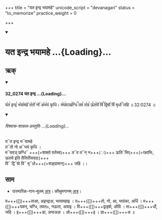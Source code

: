 +++
title = "यत इन्द्र भयामहे"
unicode_script = "devanagari"
status = "to_memorize"
practice_weight = 0

+++
<div class="js_include" includetitle="false" newlevelforh1="1" unfilled url="/vedAH_sAma/paravastu-sAma/devaH/indraH/yata_indra/">
<details open><summary><h1>यत इन्द्र भयामहे ...{Loading}...</h1></summary>

## ऋक्
<div class="js_include" includetitle="false" newlevelforh1="3" unfilled="" url="/vedAH_sAma/kauthumam/saMhitA/vishvAsa-prastutiH/1_pUrvArchikaH/3/2/32_0274_yata_indra.md">
<details open><summary><h4>32_0274 यत इन्द्र ...{Loading}...</h4></summary>

य꣡त꣢ इन्द्र꣣ भ꣡या꣢महे꣣ त꣡तो꣢ नो꣣ अ꣡भ꣢यं कृधि। म꣡घ꣢वञ्छ꣣ग्धि꣢꣫ तव꣣ त꣡न्न꣢ ऊ꣣त꣢ये꣣ वि꣢꣫ द्विषो꣣ वि꣡ मृधो꣢꣯ जहि ॥ 32:0274 ॥

<div class="js_include" newlevelforh1="2" title="विश्वास-शाकल-प्रस्तुतिः" unfilled="" url="/vedAH_Rk/shAkalam/saMhitA/vishvAsa-prastutiH/08/061/13_yata_indra.md">
<details open><summary><h6>विश्वास-शाकल-प्रस्तुतिः ...{Loading}...</h6></summary>

य᳓त इन्द्र भ᳓यामहे  
त᳓तो नो अ᳓भयं कृधि ।  
म᳓घवञ् छग्धि᳓ +++(=शक्तो वर्तस्व)+++ त᳓व त᳓न् न+++(ः)+++ ऊति᳓भिर्+++(=रक्षाभिः, ऊतये इति तैत्तिरीयपाठः)+++  
वि᳓ द्वि᳓षो वि᳓ मृ᳓धो+++(=सङ्ग्रामान्)+++ जहि ।।

</details>
</div>
</details>
</div>

## साम

- पारम्परिक-गान-मूलम् [अत्र](https://sanskritdocuments.org/sites/pssramanujaswamy/VIVAAHA%20UPANAYANA%20SAAMAANI.pdf&sa=D&ust=1542425956217000)। कौथुमगानम् [अत्र](https://archive.org/details/SamaVedaSanhitaWithSayanabhashyaVolume1SatyavrataSamasrami1874bis_201804/page/n353)।
<div caption="रामानुजार्यः 1974 " class="audioEmbed" src="https://archive
.org/download/jaiminIya-sAma-gAna-paravastu-tradition-rAmAnuja/yata-indra-bhayAmahe.mp3"></div>
<div caption="गोपालार्यः 2015  " class="audioEmbed" src="https://archive
.org/download/jaiminIya-sAma-gAna-paravastu-tradition-gopAla-2015/yata-indra-bhayAmahe.mp3"></div>

य+++([])+++ताआ, अइन्द्राअ, भायामहाइ । त+++([])+++तो, नो, आ, भायंका, अर्धि । म+++([])+++घवन्,  चग्धि, तवत०, नऊता, अयाइ । वि+++([])+++द्वाइषो, ओवि । मा+++([])+++र्धो, जहि । इ+++([])+++डा, अभाअअ ।
ओ+++([])+++इ । डा+++([])+++अ ॥
</details>
</div>